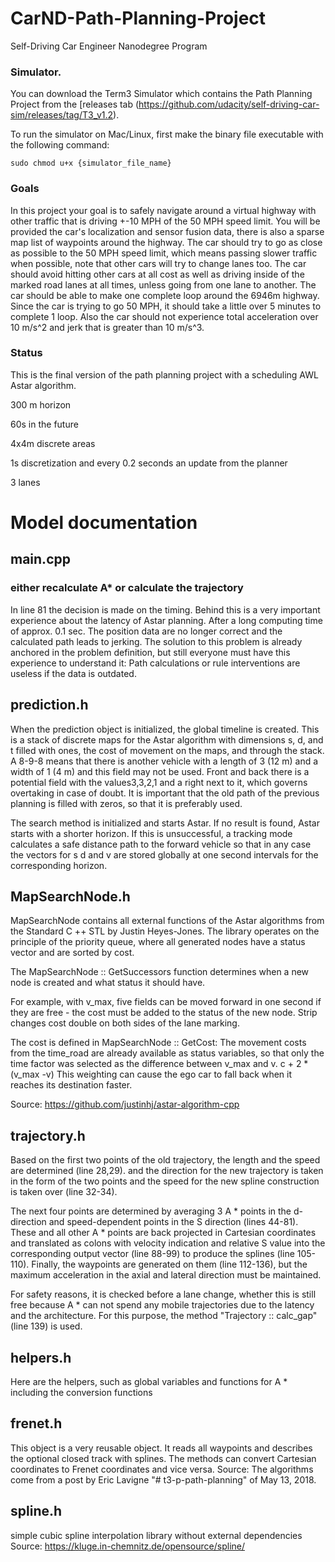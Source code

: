 # CarND-Path-Planning-Project
Self-Driving Car Engineer Nanodegree Program
   
### Simulator.
You can download the Term3 Simulator which contains the Path Planning Project from the [releases tab (https://github.com/udacity/self-driving-car-sim/releases/tag/T3_v1.2).  

To run the simulator on Mac/Linux, first make the binary file executable with the following command:
```shell
sudo chmod u+x {simulator_file_name}
```

### Goals
In this project your goal is to safely navigate around a virtual highway with other traffic that is driving +-10 MPH of the 50 MPH speed limit. You will be provided the car's localization and sensor fusion data, there is also a sparse map list of waypoints around the highway. The car should try to go as close as possible to the 50 MPH speed limit, which means passing slower traffic when possible, note that other cars will try to change lanes too. The car should avoid hitting other cars at all cost as well as driving inside of the marked road lanes at all times, unless going from one lane to another. The car should be able to make one complete loop around the 6946m highway. Since the car is trying to go 50 MPH, it should take a little over 5 minutes to complete 1 loop. Also the car should not experience total acceleration over 10 m/s^2 and jerk that is greater than 10 m/s^3.

### Status
This is the final version of the path planning project with a scheduling AWL Astar algorithm.

300 m horizon

60s in the future

4x4m discrete areas

1s discretization and every 0.2 seconds an update from the planner

3 lanes

# Model documentation
## main.cpp
### either recalculate A* or calculate the trajectory
In line 81 the decision is made on the timing. Behind this is a very important experience about the latency of Astar planning.
After a long computing time of approx. 0.1 sec. The position data are no longer correct and the calculated path leads to jerking. The solution to this problem is already anchored in the problem definition, but still everyone must have this experience to understand it: Path calculations or rule interventions are useless if the data is outdated.

## prediction.h
When the prediction object is initialized, the global timeline is created. This is a stack of discrete maps for the Astar algorithm with dimensions s, d, and t filled with ones, the cost of movement on the maps, and through the stack. A 8-9-8 means that there is another vehicle with a length of 3 (12 m) and a width of 1 (4 m) and this field may not be used. Front and back there is a potential field with the values ​​3,3,2,1 and a right next to it, which governs overtaking in case of doubt. It is important that the old path of the previous planning is filled with zeros, so that it is preferably used.

The search method is initialized and starts Astar. If no result is found, Astar starts with a shorter horizon. If this is unsuccessful, a tracking mode calculates a safe distance path to the forward vehicle so that in any case the vectors for s d and v are stored globally at one second intervals for the corresponding horizon.


## MapSearchNode.h
MapSearchNode contains all external functions of the
Astar algorithms from the Standard C ++ STL by Justin Heyes-Jones. The library operates on the principle of the priority queue, where all generated nodes have a status vector and are sorted by cost.

The MapSearchNode :: GetSuccessors function determines when a new node is created and what status it should have.

For example, with v_max, five fields can be moved forward in one second if they are free - the cost must be added to the status of the new node.
Strip changes cost double on both sides of the lane marking.


The cost is defined in MapSearchNode :: GetCost:
The movement costs from the time_road are already available as status variables, so that only the time factor was selected as the difference between v_max and v.
c + 2 * (v_max -v)
This weighting can cause the ego car to fall back when it reaches its destination faster.

Source: https://github.com/justinhj/astar-algorithm-cpp

## trajectory.h
Based on the first two points of the old trajectory, the length and the speed are determined (line 28,29). and the direction for the new trajectory is taken in the form of the two points and the speed for the new spline construction is taken over (line 32-34).

The next four points are determined by averaging 3 A * points in the d-direction and speed-dependent points in the S direction (lines 44-81). These and all other A * points are back projected in Cartesian coordinates and translated as colons with velocity indication and relative S value into the corresponding output vector (line 88-99) to produce the splines (line 105-110). Finally, the waypoints are generated on them (line 112-136), but the maximum acceleration in the axial and lateral direction must be maintained.

For safety reasons, it is checked before a lane change, whether this is still free because A * can not spend any mobile trajectories due to the latency and the architecture. For this purpose, the method "Trajectory :: calc_gap" (line 139) is used.

## helpers.h
Here are the helpers, such as global variables and functions for A * including the conversion functions

## frenet.h
This object is a very reusable object. It reads all waypoints and describes the optional closed track with splines. The methods can convert Cartesian coordinates to Frenet coordinates and vice versa.
Source: The algorithms come from a post by Eric Lavigne "# t3-p-path-planning" of May 13, 2018.

## spline.h
simple cubic spline interpolation library without external dependencies
Source: https://kluge.in-chemnitz.de/opensource/spline/


